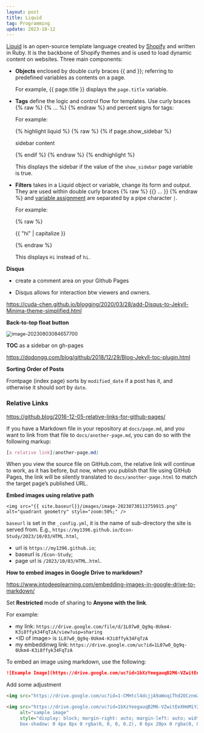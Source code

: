 ```yaml
---
layout: post
title: Liquid
tag: Programming
update: 2023-10-12
---
```


[Liquid](https://shopify.github.io/liquid/)  is an open-source template language created by [Shopify](https://www.shopify.com/) and written in Ruby. It is the backbone of Shopify themes and is used to load dynamic content on websites. Three main components:

- **Objects** enclosed by double curly braces \{\{ and \}\}; referring to predefined variables as contents on a page.

  For example, {\{ page.title \}\} displays the `page.title` variable. 

- **Tags** define the logic and control flow for templates. Use curly braces {% raw  %} {% ... %} {% endraw %} and percent signs for tags:

  For example:

  {% highlight liquid %} {% raw %} {% if page.show_sidebar %}

  <div class="sidebar">
      sidebar content
  </div>

  {% endif %} {% endraw %} {% endhighlight %}

  This displays the sidebar if the value of the `show_sidebar` page variable is true.

- **Filters** takes in a Liquid object or variable, change its form and output. They are used within double curly braces {% raw  %} {{} ... }} {% endraw %} and [variable assignment](https://shopify.github.io/liquid/tags/variable/) are separated by a pipe character `|`. 

  For example:

  {% raw  %}  

  {{ "hi" \| capitalize }} 

   {% endraw %} 

  This displays `Hi` instead of `hi`.

**Disqus**

-   create a comment area on your Github Pages

-   Disqus allows for interaction btw viewers and owners.

https://cuda-chen.github.io/blogging/2020/03/28/add-Disqus-to-Jekyll-Minima-theme-simplified.html



**Back-to-top float button**

<img src="https://drive.google.com/uc?id=1bTOHwzhxf33U-7XvZ9WqEIsTCczFNj-6" alt="image-20230803084657700" style="zoom:90%;" />

**TOC** as a sidebar on gh-pages

<https://dqdongg.com/blog/github/2018/12/29/Blog-Jekyll-toc-plugin.html>





**Sorting Order of Posts**

Frontpage (index page) sorts by `modified_date` if a post has it, and otherwise it should sort by `date`.



### Relative Links

https://github.blog/2016-12-05-relative-links-for-github-pages/

If you have a Markdown file in your repository at `docs/page.md`, and you want to link from that file to `docs/another-page.md`, you can do so with the following markup:

```scss
[a relative link](another-page.md)
```

When you view the source file on GitHub.com, the relative link will continue to work, as it has before, but now, when you publish that file using GitHub Pages, the link will be silently translated to `docs/another-page.html` to match the target page’s published URL.



**Embed images using relative path**

`<img src="{{ site.baseurl}}/images/image-20230730113759915.png" alt="quadrant geometry" style="zoom:50%;" />`



`baseurl` is set in the `_config.yml`, it is the name of sub-directory the site is served from. E.g., `https://my1396.github.io/Econ-Study/2023/10/03/HTML.html`, 

- url is `https://my1396.github.io`; 
- baseurl is `/Econ-Study`; 
- page url is `/2023/10/03/HTML.html`.



**How to embed images in Google Drive to markdown?**

<https://www.intodeeplearning.com/embedding-images-in-google-drive-to-markdown/>

Set **Restricted** mode of sharing to **Anyone with the link**.

For example:

- my link: `https://drive.google.com/file/d/1L07w0_Qg9q-0Ukm4-K3i8ffyk34FqTzA/view?usp=sharing`
- \<ID of image\> is `1L07w0_Qg9q-0Ukm4-K3i8ffyk34FqTzA`
- my embeddinwg link: `https://drive.google.com/uc?id=1L07w0_Qg9q-0Ukm4-K3i8ffyk34FqTzA`

To embed an image using markdown, use the following:

```markdown
![Example Image](https://drive.google.com/uc?id=1bXzYeegauqB2M6-VZwitEeXHmMiYZIUY)
```

Add some adjustment

```html
<img src="https://drive.google.com/uc?id=1-CMHtcl4dcjjA9aWoqiThd2OCznm25rb" alt="image-20210520120254672" style="zoom:50%;" />

<img src="https://drive.google.com/uc?id=1bXzYeegauqB2M6-VZwitEeXHmMiYZIUY"
     alt="sample image"
     style="display: block; margin-right: auto; margin-left: auto; width: 90%;
     box-shadow: 0 4px 8px 0 rgba(0, 0, 0, 0.2), 0 6px 20px 0 rgba(0, 0, 0, 0.19)" />
```
